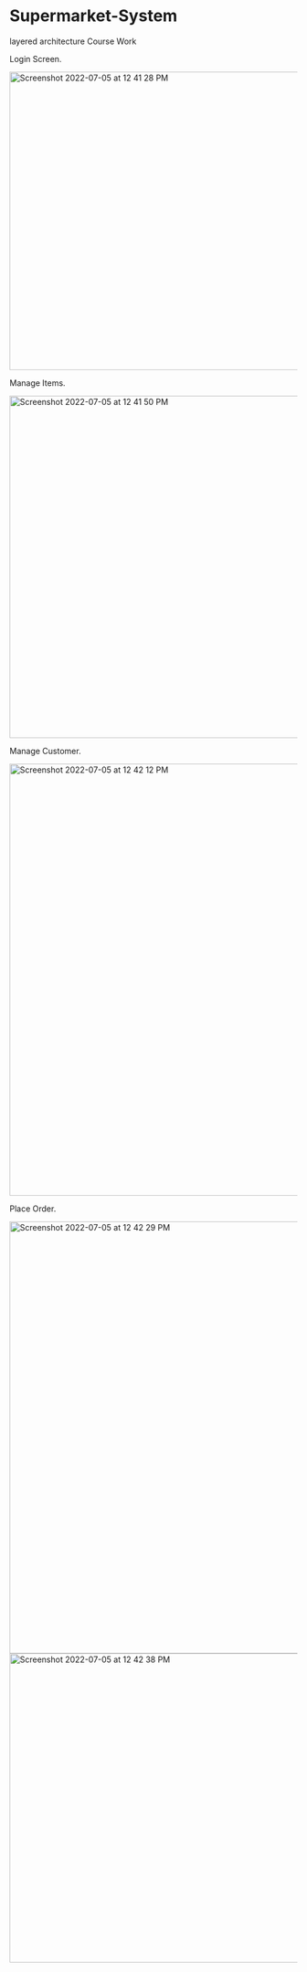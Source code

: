 # Supermarket-System
layered architecture Course Work

Login Screen.

<img width="522" alt="Screenshot 2022-07-05 at 12 41 28 PM" src="https://user-images.githubusercontent.com/84431272/177272375-130fb758-c5be-4378-9336-b485412a4ae5.png">

Manage Items.

<img width="599" alt="Screenshot 2022-07-05 at 12 41 50 PM" src="https://user-images.githubusercontent.com/84431272/177272402-58612040-4ed0-47bd-af1f-5bd0181cc9c9.png">


Manage Customer.

<img width="756" alt="Screenshot 2022-07-05 at 12 42 12 PM" src="https://user-images.githubusercontent.com/84431272/177272451-9a978169-83f1-4fc9-9ddf-ec4964afc586.png">


Place Order.

<img width="756" alt="Screenshot 2022-07-05 at 12 42 29 PM" src="https://user-images.githubusercontent.com/84431272/177272491-c4747971-9fde-4ecf-bd49-163c82a6df63.png">




<img width="541" alt="Screenshot 2022-07-05 at 12 42 38 PM" src="https://user-images.githubusercontent.com/84431272/177272514-9e5e67d0-2984-4e01-a823-d672366fa015.png">

